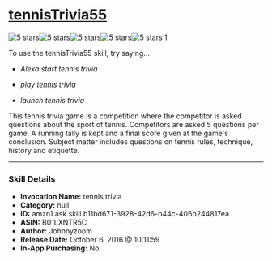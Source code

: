# [tennisTrivia55](http://alexa.amazon.com/#skills/amzn1.ask.skill.b11bd671-3928-42d6-b44c-406b244817ea)
![5 stars](../../images/ic_star_black_18dp_1x.png)![5 stars](../../images/ic_star_black_18dp_1x.png)![5 stars](../../images/ic_star_black_18dp_1x.png)![5 stars](../../images/ic_star_black_18dp_1x.png)![5 stars](../../images/ic_star_black_18dp_1x.png) 1

To use the tennisTrivia55 skill, try saying...

* *Alexa start tennis trivia*

* *play tennis trivia*

* *launch tennis trivia*

This tennis trivia game is a competition where the competitor is asked questions about the sport of tennis. Competitors are asked 5 questions per game. A running tally is kept and a final score given at the game's conclusion. Subject matter includes questions on tennis rules, technique, history and etiquette.

***

### Skill Details

* **Invocation Name:** tennis trivia
* **Category:** null
* **ID:** amzn1.ask.skill.b11bd671-3928-42d6-b44c-406b244817ea
* **ASIN:** B01LXNTR5C
* **Author:** Johnnyzoom
* **Release Date:** October 6, 2016 @ 10:11:59
* **In-App Purchasing:** No
